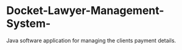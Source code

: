 # Docket-Lawyer-Management-System-
Java software application for managing the clients payment details.
